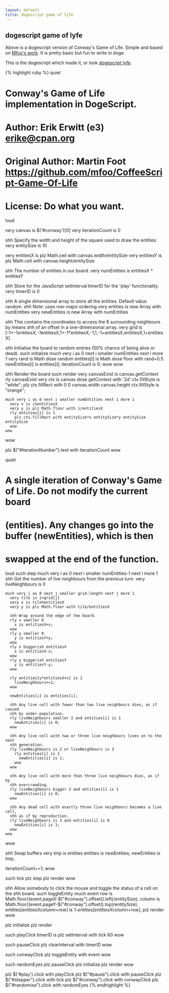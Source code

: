 ```yaml
---
layout: default
title: dogescript game of lyfe
---
```


## dogescript game of lyfe

Above is a dogescript version of Conway's Game of Life. Simple and based on [Mfoo's work](https://github.com/mfoo/CoffeeScript-Game-Of-Life). It is pretty basic but fun to write in doge.

This is the dogescript which made it, or look [dogescript lyfe](https://github.com/eerwitt/doge-game-of-life).

{% highlight ruby %}
quiet
  # Conway's Game of Life implementation in DogeScript.
  # Author: Erik Erwitt (e3) <erike@cpan.org>
  # Original Author: Martin Foot <https://github.com/mfoo/CoffeeScript-Game-Of-Life>
  # License: Do what you want.
loud

very canvas is $('#conway')[0]
very iterationCount is 0

shh Specify the width and height of the square used to draw the entities.
very entitySize is 10

very entitiesX is plz Math.ceil with canvas.width/entitySize
very entitiesY is plz Math.ceil with canvas.height/entitySize

shh The number of entities in our board.
very numEntities is entitiesX * entitiesY

shh Store for the JavaScript setInterval timerID for the 'play' functionality.
very timerID is 0

shh A single dimensional array to store all the entities. Default value random.
shh Note: uses row-major ordering
very entities is new Array with numEntities
very newEntities is new Array with numEntities

shh This contains the coordinates to access the 8 surrounding neighbours by means
shh of an offset in a one-dimensional array.
very grid is [-1+-1*entitiesX,-1*entitiesX,1+-1*entitiesX,-1,1,-1+entitiesX,entitiesX,1+entitiesX]

shh Initialise the board to random entries (50% chance of being alive or dead).
such initialize
  much very i as 0 next i smaller numEntities next i more 1
    very rand is Math dose random
    entities[i] is Math dose floor with rand+0.5
    newEntities[i] is entities[i];
    iterationCount is 0;
  wow
wow

shh Render the board
such render
  very canvasExist is canvas.getContext
  rly canvasExist
    very ctx is canvas dose getContext with '2d'
    ctx.fillStyle is "white";
    plz ctx.fillRect with 0 0 canvas.width canvas.height
    ctx.fillStyle is "orange";

    much very i as 0 next i smaller numEntities next i more 1
      very x is i%entitiesX
      very y is plz Math.floor with i/entitiesX
      rly entities[i] is 1
        plz ctx.fillRect with entitySize*x entitySize*y entitySize entitySize
      wow
    wow
  wow

  plz $("#iterationNumber").text with iterationCount
wow

quiet
  # A single iteration of Conway's Game of Life. Do not modify the current board
  # (entities). Any changes go into the buffer (newEntities), which is then
  # swapped at the end of the function.
loud
such step
  much very i as 0 next i smaller numEntities-1 next i more 1
    shh Get the number of live neighbours from the previous turn.
    very liveNeighbours is 0

    much very j as 0 next j smaller grid.length next j more 1
      very tile is i+grid[j]
      very x is tile%entitiesX
      very y is plz Math.floor with tile/entitiesX

      shh Wrap around the edge of the board.
      rly x smaller 0
        x is entitiesX+x;
      wow
      rly y smaller 0
        y is entitiesY+y;
      wow
      rly x biggerish entitiesX
        x is entitiesX-x;
      wow
      rly y biggerish entitiesY
        y is entitiesY-y;
      wow

      rly entities[y*entitiesX+x] is 1
        liveNeighbours+=1;
      wow

      newEntities[i] is entities[i];

      shh Any live cell with fewer than two live neighbours dies, as if caused
      shh by under-population.
      rly liveNeighbours smaller 2 and entities[i] is 1
        newEntities[i] is 0;
      wow

      shh Any live cell with two or three live neighbours lives on to the next
      shh generation.
      rly liveNeighbours is 2 or liveNeighbours is 3
        rly entities[i] is 1
          newEntities[i] is 1;
        wow
      wow

      shh Any live cell with more than three live neighbours dies, as if by
      shh overcrowding.
      rly liveNeighbours bigger 3 and entities[i] is 1
        newEntities[i] is 0;
      wow

      shh Any dead cell with exactly three live neighbours becomes a live cell,
      shh as if by reproduction.
      rly liveNeighbours is 3 and entities[i] is 0
        newEntities[i] is 1;
      wow
    wow
  wow

  shh Swap buffers
  very tmp is entities
  entities is newEntities;
  newEntities is tmp;

  iterationCount+=1;
wow

such tick
  plz step
  plz render
wow

shh Allow somebody to click the mouse and toggle the status of a cell on the
shh board.
such toggleEntity much event
  row is Math.floor((event.pageX-$("#conway").offset().left)/entitySize);
  column is Math.floor((event.pageY-$("#conway").offset().top)/entitySize);
  entities[entitiesX*column+row] is 1-entities[entitiesX*column+row];
  plz render
wow

plz initialize
plz render

such playClick
  timerID is plz setInterval with tick 60
wow

such pauseClick
  plz clearInterval with timerID
wow

such conwayClick
  plz toggleEntity with event
wow

such randomEyes
  plz pauseClick
  plz initialize
  plz render
wow

plz $('#play').click with playClick
plz $("#pause").click with pauseClick
plz $("#stepper").click with tick
plz $("#conway").click with conwayClick
plz $("#randomise").click with randomEyes
{% endhighlight %}
